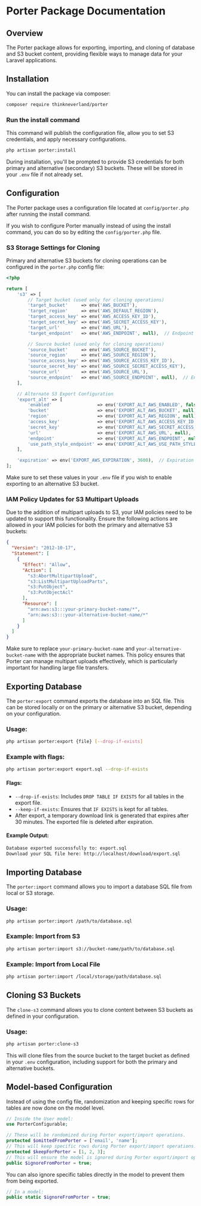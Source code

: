 
# Porter Package Documentation

## Overview
The Porter package allows for exporting, importing, and cloning of database and S3 bucket content, providing flexible ways to manage data for your Laravel applications.

## Installation

You can install the package via composer:

```bash
composer require thinkneverland/porter
```

### Run the install command

This command will publish the configuration file, allow you to set S3 credentials, and apply necessary configurations.

```bash
php artisan porter:install
```

During installation, you'll be prompted to provide S3 credentials for both primary and alternative (secondary) S3 buckets. These will be stored in your `.env` file if not already set.

## Configuration

The Porter package uses a configuration file located at `config/porter.php` after running the install command.

If you wish to configure Porter manually instead of using the install command, you can do so by editing the `config/porter.php` file.

### S3 Storage Settings for Cloning

Primary and alternative S3 buckets for cloning operations can be configured in the `porter.php` config file:

```php
<?php

return [
    's3' => [
        // Target bucket (used only for cloning operations)
        'target_bucket'     => env('AWS_BUCKET'),
        'target_region'     => env('AWS_DEFAULT_REGION'),
        'target_access_key' => env('AWS_ACCESS_KEY_ID'),
        'target_secret_key' => env('AWS_SECRET_ACCESS_KEY'),
        'target_url'        => env('AWS_URL'),
        'target_endpoint'   => env('AWS_ENDPOINT', null),  // Endpoint for target (optional)

        // Source bucket (used only for cloning operations)
        'source_bucket'     => env('AWS_SOURCE_BUCKET'),
        'source_region'     => env('AWS_SOURCE_REGION'),
        'source_access_key' => env('AWS_SOURCE_ACCESS_KEY_ID'),
        'source_secret_key' => env('AWS_SOURCE_SECRET_ACCESS_KEY'),
        'source_url'        => env('AWS_SOURCE_URL'),
        'source_endpoint'   => env('AWS_SOURCE_ENDPOINT', null),  // Endpoint for source (optional)
    ],

    // Alternate S3 Export Configuration
    'export_alt' => [
        'enabled'                 => env('EXPORT_ALT_AWS_ENABLED', false),
        'bucket'                  => env('EXPORT_ALT_AWS_BUCKET', null),
        'region'                  => env('EXPORT_ALT_AWS_REGION', null),
        'access_key'              => env('EXPORT_ALT_AWS_ACCESS_KEY_ID', null),
        'secret_key'              => env('EXPORT_ALT_AWS_SECRET_ACCESS_KEY', null),
        'url'                     => env('EXPORT_ALT_AWS_URL', null),
        'endpoint'                => env('EXPORT_ALT_AWS_ENDPOINT', null), // Optional for custom S3 services like MinIO
        'use_path_style_endpoint' => env('EXPORT_ALT_AWS_USE_PATH_STYLE_ENDPOINT', false),
    ],

    'expiration' => env('EXPORT_AWS_EXPIRATION', 3600),  // Expiration time in seconds
];

```

Make sure to set these values in your `.env` file if you wish to enable exporting to an alternative S3 bucket.

### IAM Policy Updates for S3 Multipart Uploads

Due to the addition of multipart uploads to S3, your IAM policies need to be updated to support this functionality. Ensure the following actions are allowed in your IAM policies for both the primary and alternative S3 buckets:

```json
{
  "Version": "2012-10-17",
  "Statement": [
    {
      "Effect": "Allow",
      "Action": [
        "s3:AbortMultipartUpload",
        "s3:ListMultipartUploadParts",
        "s3:PutObject",
        "s3:PutObjectAcl"
      ],
      "Resource": [
        "arn:aws:s3:::your-primary-bucket-name/*",
        "arn:aws:s3:::your-alternative-bucket-name/*"
      ]
    }
  ]
}
```

Make sure to replace `your-primary-bucket-name` and `your-alternative-bucket-name` with the appropriate bucket names. This policy ensures that Porter can manage multipart uploads effectively, which is particularly important for handling large file transfers.

## Exporting Database

The `porter:export` command exports the database into an SQL file. This can be stored locally or on the primary or alternative S3 bucket, depending on your configuration.

### Usage:
```bash
php artisan porter:export {file} [--drop-if-exists]
```

### Example with flags:
```bash
php artisan porter:export export.sql --drop-if-exists
```

#### Flags:
- `--drop-if-exists`: Includes `DROP TABLE IF EXISTS` for all tables in the export file.
- `--keep-if-exists`: Ensures that `IF EXISTS` is kept for all tables.
- After export, a temporary download link is generated that expires after 30 minutes. The exported file is deleted after expiration.

#### Example Output:
```bash
Database exported successfully to: export.sql
Download your SQL file here: http://localhost/download/export.sql
```

## Importing Database

The `porter:import` command allows you to import a database SQL file from local or S3 storage.

### Usage:
```bash
php artisan porter:import /path/to/database.sql
```

### Example: Import from S3
```bash
php artisan porter:import s3://bucket-name/path/to/database.sql
```

### Example: Import from Local File
```bash
php artisan porter:import /local/storage/path/database.sql
```

## Cloning S3 Buckets

The `clone-s3` command allows you to clone content between S3 buckets as defined in your configuration.

### Usage:
```bash
php artisan porter:clone-s3
```

This will clone files from the source bucket to the target bucket as defined in your `.env` configuration, including support for both the primary and alternative buckets.

## Model-based Configuration

Instead of using the config file, randomization and keeping specific rows for tables are now done on the model level.

```php
// Inside the User model:
use PorterConfigurable;

// These will be randomized during Porter export/import operations.
protected $omittedFromPorter = ['email', 'name'];
// This will keep specific rows during Porter export/import operations.
protected $keepForPorter = [1, 2, 3];
// This will ensure the model is ignored during Porter export/import operations.
public $ignoreFromPorter = true;
```

You can also ignore specific tables directly in the model to prevent them from being exported.

```php
// In a model:
public static $ignoreFromPorter = true;
```
